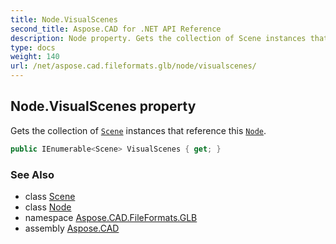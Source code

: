 ```yaml
---
title: Node.VisualScenes
second_title: Aspose.CAD for .NET API Reference
description: Node property. Gets the collection of Scene instances that reference this Node
type: docs
weight: 140
url: /net/aspose.cad.fileformats.glb/node/visualscenes/
---
```

## Node.VisualScenes property

Gets the collection of [`Scene`](../../scene/) instances that reference this [`Node`](../).

```csharp
public IEnumerable<Scene> VisualScenes { get; }
```

### See Also

* class [Scene](../../scene/)
* class [Node](../)
* namespace [Aspose.CAD.FileFormats.GLB](../../node/)
* assembly [Aspose.CAD](../../../)


